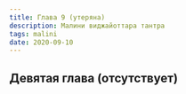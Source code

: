 ```yaml
---
title: Глава 9 (утеряна)
description: Малини виджайоттара тантра
tags: malini
date: 2020-09-10
---
```


## Девятая глава (отсутствует)